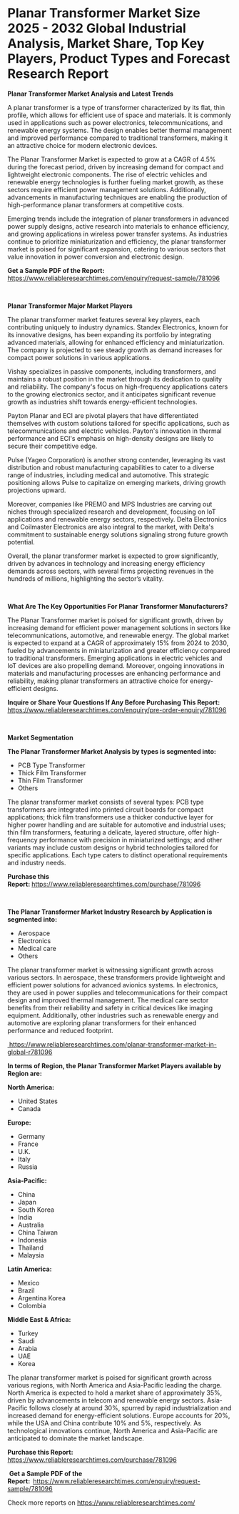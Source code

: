 <p><h1>Planar Transformer Market Size 2025 - 2032 Global Industrial Analysis, Market Share, Top Key Players, Product Types and Forecast Research Report</h1></p><p><strong>Planar Transformer Market Analysis and Latest Trends</strong></p>
<p><p>A planar transformer is a type of transformer characterized by its flat, thin profile, which allows for efficient use of space and materials. It is commonly used in applications such as power electronics, telecommunications, and renewable energy systems. The design enables better thermal management and improved performance compared to traditional transformers, making it an attractive choice for modern electronic devices.</p><p>The Planar Transformer Market is expected to grow at a CAGR of 4.5% during the forecast period, driven by increasing demand for compact and lightweight electronic components. The rise of electric vehicles and renewable energy technologies is further fueling market growth, as these sectors require efficient power management solutions. Additionally, advancements in manufacturing techniques are enabling the production of high-performance planar transformers at competitive costs.</p><p>Emerging trends include the integration of planar transformers in advanced power supply designs, active research into materials to enhance efficiency, and growing applications in wireless power transfer systems. As industries continue to prioritize miniaturization and efficiency, the planar transformer market is poised for significant expansion, catering to various sectors that value innovation in power conversion and electronic design.</p></p>
<p><strong>Get a Sample PDF of the Report:&nbsp;</strong> <a href="https://www.reliableresearchtimes.com/enquiry/request-sample/781096?utm_campaign=2997&utm_medium=2&utm_source=Github&utm_content=ia&utm_term=26032025&utm_id=planar-transformer">https://www.reliableresearchtimes.com/enquiry/request-sample/781096</a></p>
<p>&nbsp;</p>
<p><strong>Planar Transformer Major Market Players</strong></p>
<p><p>The planar transformer market features several key players, each contributing uniquely to industry dynamics. Standex Electronics, known for its innovative designs, has been expanding its portfolio by integrating advanced materials, allowing for enhanced efficiency and miniaturization. The company is projected to see steady growth as demand increases for compact power solutions in various applications.</p><p>Vishay specializes in passive components, including transformers, and maintains a robust position in the market through its dedication to quality and reliability. The company's focus on high-frequency applications caters to the growing electronics sector, and it anticipates significant revenue growth as industries shift towards energy-efficient technologies.</p><p>Payton Planar and ECI are pivotal players that have differentiated themselves with custom solutions tailored for specific applications, such as telecommunications and electric vehicles. Payton's innovation in thermal performance and ECI's emphasis on high-density designs are likely to secure their competitive edge.</p><p>Pulse (Yageo Corporation) is another strong contender, leveraging its vast distribution and robust manufacturing capabilities to cater to a diverse range of industries, including medical and automotive. This strategic positioning allows Pulse to capitalize on emerging markets, driving growth projections upward.</p><p>Moreover, companies like PREMO and MPS Industries are carving out niches through specialized research and development, focusing on IoT applications and renewable energy sectors, respectively. Delta Electronics and Coilmaster Electronics are also integral to the market, with Delta's commitment to sustainable energy solutions signaling strong future growth potential.</p><p>Overall, the planar transformer market is expected to grow significantly, driven by advances in technology and increasing energy efficiency demands across sectors, with several firms projecting revenues in the hundreds of millions, highlighting the sector’s vitality.</p></p>
<p>&nbsp;</p>
<p><strong>What Are The Key Opportunities For Planar Transformer Manufacturers?</strong></p>
<p><p>The Planar Transformer market is poised for significant growth, driven by increasing demand for efficient power management solutions in sectors like telecommunications, automotive, and renewable energy. The global market is expected to expand at a CAGR of approximately 15% from 2024 to 2030, fueled by advancements in miniaturization and greater efficiency compared to traditional transformers. Emerging applications in electric vehicles and IoT devices are also propelling demand. Moreover, ongoing innovations in materials and manufacturing processes are enhancing performance and reliability, making planar transformers an attractive choice for energy-efficient designs.</p></p>
<p><strong>Inquire or Share Your Questions If Any Before Purchasing This Report:</strong> <a href="https://www.reliableresearchtimes.com/enquiry/pre-order-enquiry/781096?utm_campaign=2997&utm_medium=2&utm_source=Github&utm_content=ia&utm_term=26032025&utm_id=planar-transformer">https://www.reliableresearchtimes.com/enquiry/pre-order-enquiry/781096</a></p>
<p>&nbsp;</p>
<p><strong>Market Segmentation</strong></p>
<p><strong>The Planar Transformer Market Analysis by types is segmented into:</strong></p>
<p><ul><li>PCB Type Transformer</li><li>Thick Film Transformer</li><li>Thin Film Transformer</li><li>Others</li></ul></p>
<p><p>The planar transformer market consists of several types: PCB type transformers are integrated into printed circuit boards for compact applications; thick film transformers use a thicker conductive layer for higher power handling and are suitable for automotive and industrial uses; thin film transformers, featuring a delicate, layered structure, offer high-frequency performance with precision in miniaturized settings; and other variants may include custom designs or hybrid technologies tailored for specific applications. Each type caters to distinct operational requirements and industry needs.</p></p>
<p><strong>Purchase this Report:&nbsp;</strong><a href="https://www.reliableresearchtimes.com/purchase/781096?utm_campaign=2997&utm_medium=2&utm_source=Github&utm_content=ia&utm_term=26032025&utm_id=planar-transformer">https://www.reliableresearchtimes.com/purchase/781096</a></p>
<p>&nbsp;</p>
<p><strong>The Planar Transformer Market Industry Research by Application is segmented into:</strong></p>
<p><ul><li>Aerospace</li><li>Electronics</li><li>Medical care</li><li>Others</li></ul></p>
<p><p>The planar transformer market is witnessing significant growth across various sectors. In aerospace, these transformers provide lightweight and efficient power solutions for advanced avionics systems. In electronics, they are used in power supplies and telecommunications for their compact design and improved thermal management. The medical care sector benefits from their reliability and safety in critical devices like imaging equipment. Additionally, other industries such as renewable energy and automotive are exploring planar transformers for their enhanced performance and reduced footprint.</p></p>
<p><a href="https://www.reliableresearchtimes.com/planar-transformer-market-in-global-r781096?utm_campaign=2997&utm_medium=2&utm_source=Github&utm_content=ia&utm_term=26032025&utm_id=planar-transformer">&nbsp;https://www.reliableresearchtimes.com/planar-transformer-market-in-global-r781096</a></p>
<p><strong>In terms of Region, the Planar Transformer Market Players available by Region are:</strong></p>
<p>
    <p> <strong> North America: </strong>
        <ul>
            <li>United States</li>
            <li>Canada</li>
        </ul>
        </p> 
    <p> <strong> Europe: </strong>
        <ul>
            <li>Germany</li>
            <li>France</li>
            <li>U.K.</li>
            <li>Italy</li>
            <li>Russia</li>
        </ul>
        </p> 
    <p> <strong> Asia-Pacific: </strong>
        <ul>
            <li>China</li>
            <li>Japan</li>
            <li>South Korea</li>
            <li>India</li>
            <li>Australia</li>
            <li>China Taiwan</li>
            <li>Indonesia</li>
            <li>Thailand</li>
            <li>Malaysia</li>
        </ul>
        </p> 
    <p> <strong> Latin America: </strong>
        <ul>
            <li>Mexico</li>
            <li>Brazil</li>
            <li>Argentina Korea</li>
            <li>Colombia</li>
        </ul>
        </p> 
    <p> <strong> Middle East & Africa: </strong>
        <ul>
            <li>Turkey</li>
            <li>Saudi</li>
            <li>Arabia</li>
            <li>UAE</li>
            <li>Korea</li>
        </ul>
    </p>
    </p>
<p><p>The planar transformer market is poised for significant growth across various regions, with North America and Asia-Pacific leading the charge. North America is expected to hold a market share of approximately 35%, driven by advancements in telecom and renewable energy sectors. Asia-Pacific follows closely at around 30%, spurred by rapid industrialization and increased demand for energy-efficient solutions. Europe accounts for 20%, while the USA and China contribute 10% and 5%, respectively. As technological innovations continue, North America and Asia-Pacific are anticipated to dominate the market landscape.</p></p>
<p><strong>Purchase this Report: </strong><a href="https://www.reliableresearchtimes.com/purchase/781096?utm_campaign=2997&utm_medium=2&utm_source=Github&utm_content=ia&utm_term=26032025&utm_id=planar-transformer">https://www.reliableresearchtimes.com/purchase/781096</a></p>
<p>&nbsp;<strong>Get a Sample PDF of the Report:&nbsp;&nbsp;</strong><a href="https://www.reliableresearchtimes.com/enquiry/request-sample/781096?utm_campaign=2997&utm_medium=2&utm_source=Github&utm_content=ia&utm_term=26032025&utm_id=planar-transformer">https://www.reliableresearchtimes.com/enquiry/request-sample/781096</a></p>
<p><strong></strong></p>
<p>Check more reports on <a href="https://www.reliableresearchtimes.com/?utm_campaign=2997&utm_medium=2&utm_source=Github&utm_content=ia&utm_term=26032025&utm_id=planar-transformer">https://www.reliableresearchtimes.com/</a></p>